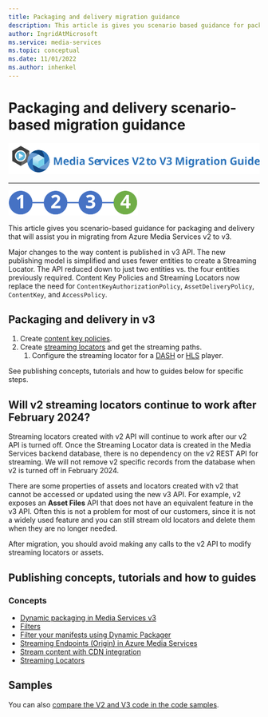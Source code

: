 ```yaml
---
title: Packaging and delivery migration guidance
description: This article is gives you scenario based guidance for packaging and delivery that will assist you in migrating from Azure Media Services v2 to v3.
author: IngridAtMicrosoft
ms.service: media-services
ms.topic: conceptual
ms.date: 11/01/2022
ms.author: inhenkel
---
```


# Packaging and delivery scenario-based migration guidance

![migration guide logo](./media/migration-guide/azure-media-services-logo-migration-guide.svg)

<hr color="#5ea0ef" size="10">

![migration steps 2](./media/migration-guide/steps-4.svg)

This article gives you scenario-based guidance for packaging and delivery that will assist you in migrating from Azure Media Services v2 to v3.

Major changes to the way content is published in v3 API. The new publishing model is simplified and uses fewer entities to create a Streaming Locator. The API reduced down to just two entities vs. the four entities previously required. Content Key Policies and Streaming Locators now replace the need for `ContentKeyAuthorizationPolicy`, `AssetDeliveryPolicy`, `ContentKey`, and `AccessPolicy`.

## Packaging and delivery in v3

1. Create [content key policies](drm-content-key-policy-concept.md).
1. Create [streaming locators](stream-streaming-locators-concept.md) and get the streaming paths.
    1. Configure the streaming locator for a [DASH](encode-dynamic-packaging-concept.md#deliver-dash) or [HLS](encode-dynamic-packaging-concept.md#deliver-hls) player.

See publishing concepts, tutorials and how to guides below for specific steps.

## Will v2 streaming locators continue to work after February 2024?

Streaming locators created with v2 API will continue to work after our v2 API is turned off. Once the Streaming Locator data is created in the Media Services backend database, there is no dependency on the v2 REST API for streaming. We will not remove v2 specific records from the database when v2 is turned off in February 2024.

There are some properties of assets and locators created with v2 that cannot be accessed or updated using the new v3 API. For example, v2 exposes an **Asset Files** API that does not have an equivalent feature in the v3 API. Often this is not a problem for most of our customers, since it is not a widely used feature and you can still stream old locators and delete them when they are no longer needed.

After migration, you should avoid making any calls to the v2 API to modify streaming locators or assets.

## Publishing concepts, tutorials and how to guides

### Concepts

- [Dynamic packaging in Media Services v3](encode-dynamic-packaging-concept.md)
- [Filters](filters-concept.md)
- [Filter your manifests using Dynamic Packager](filters-dynamic-manifest-concept.md)
- [Streaming Endpoints (Origin) in Azure Media Services](stream-streaming-endpoint-concept.md)
- [Stream content with CDN integration](stream-scale-streaming-cdn-concept.md)
- [Streaming Locators](stream-streaming-locators-concept.md)

## Samples

You can also [compare the V2 and V3 code in the code samples](migrate-v-2-v-3-migration-samples.md).
